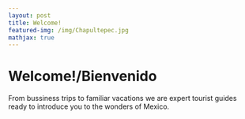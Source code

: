 ```yaml
---
layout: post
title: Welcome!
featured-img: /img/Chapultepec.jpg
mathjax: true
---
```


# Welcome!/Bienvenido

From bussiness trips to familiar vacations we are expert tourist guides ready to introduce you to the wonders of Mexico.
